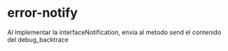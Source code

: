 # error-notify
Al implementar la interfaceNotification, envia al metodo send el contenido del debug_backtrace
